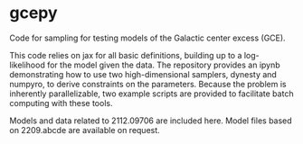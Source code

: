 # gcepy
Code for sampling for testing models of the Galactic center excess (GCE).

This code relies on jax for all basic definitions, building up to a log-likelihood for the model given the data.
The repository provides an ipynb demonstrating how to use two high-dimensional samplers, dynesty and numpyro, to derive constraints on the parameters.
Because the problem is inherently parallelizable, two example scripts are provided to facilitate batch computing with these tools.

Models and data related to 2112.09706 are included here. Model files based on 2209.abcde are available on request.
